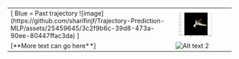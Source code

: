 <table style="border-collapse: collapse; border: none;">
<tr>
<td style="border: none;">[
Blue      = Past trajectory
![image](https://github.com/sharifinjf/Trajectory-Prediction-MLP/assets/25459645/3c2f9b6c-39d8-473a-90ee-80447ffac3da)
] </td>
<td><img src="/Images/video_vehicle_107.png" alt="Alt text 1" width="600"/></td>
<td>    </td>
</tr>
<tr>
<td style="border: none;">[**More text can go here**]</td>
<td><img src="/Images/Demo.gif" alt="Alt text 2" width="600"/></td>
<td>    </td>
</tr>
</table>
